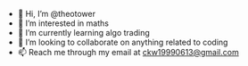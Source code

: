 - 👋 Hi, I’m @theotower
- 👀 I’m interested in maths
- 🌱 I’m currently learning algo trading
- 💞️ I’m looking to collaborate on anything related to coding
- 📫 Reach me through my email at ckw19990613@gmail.com

<!---
theotower/theotower is a ✨ special ✨ repository because its `README.md` (this file) appears on your GitHub profile.
You can click the Preview link to take a look at your changes.
--->
